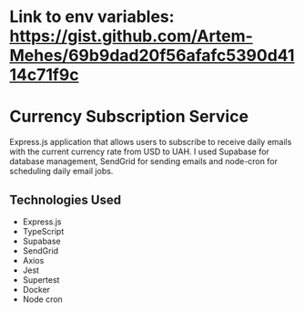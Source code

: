 # Link to env variables: https://gist.github.com/Artem-Mehes/69b9dad20f56afafc5390d4114c71f9c

# Currency Subscription Service

Express.js application that allows users to subscribe to receive daily emails with the current currency rate from USD to UAH. I used Supabase for database management, SendGrid for sending emails and node-cron for scheduling daily email jobs.

## Technologies Used

- Express.js
- TypeScript
- Supabase
- SendGrid
- Axios
- Jest
- Supertest
- Docker
- Node cron

